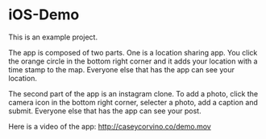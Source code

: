 # iOS-Demo


This is an example project.

The app is composed of two parts. One is a location sharing app. You click the orange circle in the bottom right corner and it adds your location with a time stamp to the map. Everyone else that has the app can see your location.

The second part of the app is an instagram clone. To add a photo, click the camera icon in the bottom right corner, selecter a photo, add a caption and submit. Everyone else that has the app can see your post. 


Here is a video of the app:
http://caseycorvino.co/demo.mov

